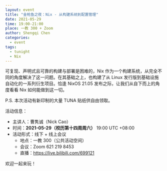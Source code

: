 ```yaml
---
layout: event
title: "金枪鱼之夜：Nix - 从构建系统到配置管理"
date: 2021-05-29
time: 19:00-21:00
place: 一教 300 + Zoom
author: Shengqi Chen
categories:
  - event
tags:
  - tunight
  - Nix
---
```


可复现、声明式且可靠的构建与部署是困难的，Nix 作为一个构建系统，从完全不同的角度解决了这一问题。在其基础之上，也构建了从 Linux 发行版到基础设施自动化的一系列衍生项目。恰逢 NixOS 21.05 发布之际，让我们从自下而上的角度看看 Nix 如何能做到这一切。

P.S. 本次活动有新印制的大量 TUNA 贴纸供自由领取。

活动信息：

* 主讲人：曹隽诚（Nick Cao）
* 时间：**2021-05-29（校历第十四周周六）** 19:00 UTC +08:00
* 活动形式：线下 + 线上会议
  * 地点：一教 300（公共活动空间）
  * 会议：Zoom 621 219 8453
  * 直播：<https://live.bilibili.com/699121>

欢迎一起来玩！
